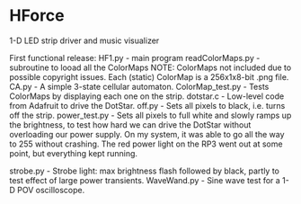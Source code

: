 # HForce
1-D LED strip driver and music visualizer

First functional release:
HF1.py			- main program
readColorMaps.py	- subroutine to looad all the ColorMaps
			  NOTE: ColorMaps not included due to possible
			  copyright issues.  Each (static) ColorMap is
			  a 256x1x8-bit .png file.
CA.py			- A simple 3-state cellular automaton.
ColorMap_test.py	- Tests ColorMaps by displaying each one on the strip.
dotstar.c		- Low-level code from Adafruit to drive the DotStar.
off.py			- Sets all pixels to black, i.e. turns off the strip.
power_test.py		- Sets all pixels to full white and slowly ramps up
			  the brightness, to test how hard we can drive the
			  DotStar without overloading our power supply.  On
			  my system, it was able to go all the way to 255
			  without crashing. The red power light on the RP3
			  went out at some point, but everything kept running.

strobe.py		- Strobe light: max brightness flash followed by black,
			  partly to test effect of large power transients.
WaveWand.py		- Sine wave test for a 1-D POV oscilloscope.
